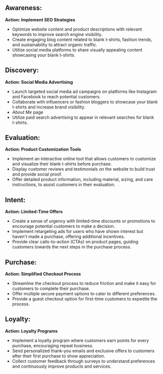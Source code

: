 ## Awareness:

**Action: Implement SEO Strategies**
- Optimize website content and product descriptions with relevant keywords to improve search engine visibility.
- Create engaging blog content related to blank t-shirts, fashion trends, and sustainability to attract organic traffic.
- Utilize social media platforms to share visually appealing content showcasing your blank t-shirts.

## Discovery:

**Action: Social Media Advertising**
- Launch targeted social media ad campaigns on platforms like Instagram and Facebook to reach potential customers.
- Collaborate with influencers or fashion bloggers to showcase your blank t-shirts and increase brand visibility.
- *About Me* page
- Utilize paid search advertising to appear in relevant searches for blank t-shirts.

## Evaluation:

**Action: Product Customization Tools**
- Implement an interactive online tool that allows customers to customize and visualize their blank t-shirts before purchase.
- Display customer reviews and testimonials on the website to build trust and provide social proof.
- Offer detailed product information, including material, sizing, and care instructions, to assist customers in their evaluation.

## Intent:

**Action: Limited-Time Offers**
- Create a sense of urgency with limited-time discounts or promotions to encourage potential customers to make a decision.
- Implement retargeting ads for users who have shown interest but haven't made a purchase, offering additional incentives.
- Provide clear calls-to-action (CTAs) on product pages, guiding customers towards the next steps in the purchase process.

## Purchase:

**Action: Simplified Checkout Process**
- Streamline the checkout process to reduce friction and make it easy for customers to complete their purchase.
- Offer multiple secure payment options to cater to different preferences.
- Provide a guest checkout option for first-time customers to expedite the process.

## Loyalty:

**Action: Loyalty Programs**
- Implement a loyalty program where customers earn points for every purchase, encouraging repeat business.
- Send personalized thank-you emails and exclusive offers to customers after their first purchase to show appreciation.
- Collect customer feedback through surveys to understand preferences and continuously improve products and services.
